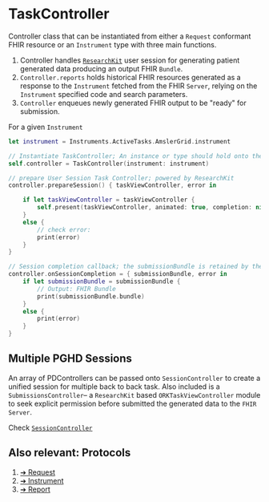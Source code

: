 TaskController
===========

Controller class that can be instantiated from either a `Request` conformant FHIR resource or an `Instrument` type with three main functions.

1. Controller handles [`ResearchKit`][link-rk] user session for generating patient generated data producing an output FHIR `Bundle`.
2. `Controller.reports` holds historical FHIR resources generated as a response to the `Instrument` fetched from the FHIR `Server`, relying on the `Instrument` specified code and search parameters.
3. `Controller` enqueues newly generated FHIR output to be "ready" for submission. 


For a given `Instrument`

```swift
let instrument = Instruments.ActiveTasks.AmslerGrid.instrument

// Instantiate TaskController; An instance or type should hold onto the variable
self.controller = TaskController(instrument: instrument)

// prepare User Session Task Controller; powered by ResearchKit
controller.prepareSession() { taskViewController, error in 

    if let taskViewController = taskViewController { 
        self.present(taskViewController, animated: true, completion: nil)
    } 
    else { 
        // check error:
        print(error)
    } 
} 

// Session completion callback; the submissionBundle is retained by the receiver 
controller.onSessionCompletion = { submissionBundle, error in 
    if let submissionBundle = submissionBundle { 
        // Output: FHIR Bundle 
        print(submissionBundle.bundle)
    } 
    else { 
        print(error)
    }
}
```

Multiple PGHD Sessions
----------------------------

An array of PDControllers can be passed onto `SessionController` to create a unified session for multiple back to back task. Also included is a `SubmissionsController`– a `ResearchKit` based `ORKTaskViewController` module to seek explicit permission before submitted the generated data to the `FHIR Server`.

Check [`SessionController`](../Sources/Session/)

Also relevant: Protocols 
--------------------------------------------

1. [➔ Request](../Requests/)  
2. [➔ Instrument](../Instruments/)  
3. [➔ Report](../Reports/)  



[link-rk]: http://researchkit.org
